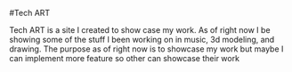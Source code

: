 #Tech ART

Tech ART is a site I created to show case my work. As of right now I be showing some of the stuff I been working on in music, 3d modeling, and drawing. The purpose as of right now is to showcase my work but maybe I can implement more feature so other can showcase their work
